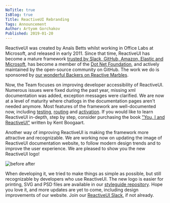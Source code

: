 ```yaml
---
NoTitle: true
IsBlog: true
Title: ReactiveUI Rebranding
Tags: Announcement
Author: Artyom Gorchakov
Published: 2019-01-20
---
```


ReactiveUI was created by Anaïs Betts whilst working in Office Labs at Microsoft, and released in early 2011. Since that time, ReactiveUI has become a mature framework [trusted by Slack, GitHub, Amazon, Elastic and Microsoft](https://github.com/reactiveui/ReactiveUI/issues/979#issuecomment-196735701), has become a member of the [Dot Net Foundation](https://www.dotnetfoundation.org/), and actively maintained by the open-source community on GitHub. The work we do is sponsored by [our wonderful Backers on Reactive Marbles](https://github.com/sponsors/reactivemarbles).

Now, the Team focuses on improving developer accessibility of ReactiveUI. Numerous issues were fixed during the past year, missing xml documentation was added, exception messages were clarified. We are now at a level of maturity where chatlogs in the documentation pages aren't needed anymore. Most features of the framework are well-documented now, including [testing](~/docs/handbook/testing/index.md), [routing](~/docs/handbook/routing/index.md) and [activation](~/docs/handbook/when-activated/index.md). If you would like to learn ReactiveUI in-depth, step by step, consider purchasing the book ["You, I and ReactiveUI"](https://kent-boogaart.com/you-i-and-reactiveui/) written by Kent Boogaart.

Another way of improving ReactiveUI is making the framework more attractive and recognizable. We are working now on updating the image of ReactiveUI documentation website, to follow modern design trends and to improve the user experience. We are pleased to show you the new ReactiveUI logo!

<img src="~/Images/before-after.png" alt="before after"/>

When developing it, we tried to make things as simple as possible, but still recognizable by developers who use ReactiveUI. The new logo is easier for printing, SVG and PSD files are available in our [styleguide repository](https://github.com/reactiveui/styleguide/). Hope you love it, and more updates are yet to come, including design improvements of our website. Join our [ReactiveUI Slack](https://join.slack.com/t/reactivex/shared_invite/zt-lt48skpz-G5WDYOAuzA80_MByZrLT0g), if not already.
